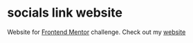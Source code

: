 # socials link website
Website for [Frontend Mentor](https://www.frontendmentor.io/home) challenge. Check out my [website](https://github.com/Vex0nn/socials-link/main.html)
